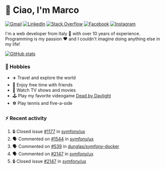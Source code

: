 # 👋 Ciao, I'm Marco

[![Gmail](https://img.shields.io/badge/Gmail-%23BB001B?style=flat-square&logo=gmail&logoColor=white)](mailto:gremo1982@gmail.com)
[![LinkedIn](https://img.shields.io/badge/LinkedIn-%230e76a8?style=flat-square&logo=linkedin)](https://www.linkedin.com/in/marco-polichetti)
[![Stack Overflow](https://img.shields.io/stackexchange/stackoverflow/r/220180?style=flat&logo=stackoverflow&label=Stack%20Overflow&color=%23F47F24)](https://stackoverflow.com/users/220180)
[![Facebook](https://img.shields.io/badge/-Facebook-%234267B2?style=flat-square&logo=facebook&logoColor=white)](https://www.facebook.com/marco.poliketti)
[![Instagram](https://img.shields.io/badge/-Instagram-%23C13584?style=flat-square&logo=instagram&logoColor=white)](https://www.instagram.com/marco.gremo)

I'm a web developer from Italy 🍕 with over 10 years of experience. Programming is my passion ❤️ and I couldn't imagine doing anything else in my life!

[![GitHub stats](https://github-readme-stats.vercel.app/api?username=gremo&show_icons=true&rank_icon=github&theme=transparent)](https://github.com/anuraghazra/github-readme-stats)

### 📅 Hobbies

- ✈️ Travel and explore the world
- 🍻 Enjoy free time with friends
- 🎥 Watch TV shows and movies
- 🕹️ Play my favorite videogame [Dead by Daylight](https://deadbydaylight.com)
- ⚽ Play tennis and five-a-side

### ⚡ Recent activity

<!--START_SECTION:activity-->
1. 🔒 Closed issue [#1177](https://github.com/symfony/ux/issues/1177) in [symfony/ux](https://github.com/symfony/ux)
2. 🗣 Commented on [#1544](https://github.com/symfony/ux/issues/1544#issuecomment-2379435662) in [symfony/ux](https://github.com/symfony/ux)
3. 🗣 Commented on [#539](https://github.com/dunglas/symfony-docker/issues/539#issuecomment-2355477266) in [dunglas/symfony-docker](https://github.com/dunglas/symfony-docker)
4. 🗣 Commented on [#2147](https://github.com/symfony/ux/issues/2147#issuecomment-2351802035) in [symfony/ux](https://github.com/symfony/ux)
5. 🔒 Closed issue [#2147](https://github.com/symfony/ux/issues/2147) in [symfony/ux](https://github.com/symfony/ux)
<!--END_SECTION:activity-->
